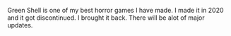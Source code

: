Green Shell is one of my best horror games I have made. I made it in 2020 and it got discontinued. I brought it back. There will be alot of major updates.
